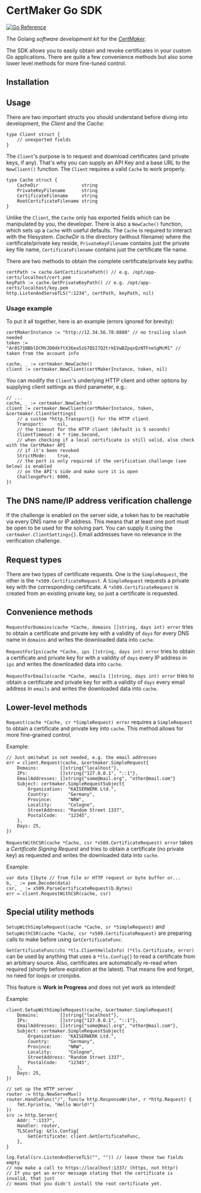 # CertMaker Go SDK

[![Go Reference](https://pkg.go.dev/badge/github.com/KaiserWerk/CertMaker-Go-SDK.svg)](https://pkg.go.dev/github.com/KaiserWerk/CertMaker-Go-SDK)

The Golang *software development kit* for the *[CertMaker](https://github.com/KaiserWerk/CertMaker)*.

The SDK allows you to easily obtain and revoke certificates in your custom Go applications. There are quite a few
convenience methods but also some lower level methods for more fine-tuned control.

## Installation



## Usage

There are two important structs you should understand before diving into development, the *Client* and the *Cache*:

```golang
type Client struct {
	// unexported fields
}
```

The ``Client``'s purpose is to request and download certificates (and private keys, if any). That's why you can supply
an API Key and a base URL to the ``NewClient()`` function. The ``Client`` requires a valid ``Cache`` to work
properly.


```golang
type Cache struct {
    CacheDir                string
    PrivateKeyFilename      string
    CertificateFilename     string
    RootCertificateFilename string
}
```

Unlike the ``Client``, the ``Cache`` only has exported fields which can be manipulated by you, the developer.
There is also a ``NewCache()`` function, which sets up a ``Cache`` with useful defaults. The ``Cache`` is required
to interact with the filesystem. *CacheDir* is the directory (without filename) where the certificate/private key reside, 
``PrivateKeyFilename`` contains just the private key file name, ``CertificateFilename`` contains just the
certificate file name.


There are two methods to obtain the complete certificate/private key paths:
```golang
certPath := cache.GetCertificatePath() // e.g. /opt/app-certs/localhost/cert.pem
keyPath := cache.GetPrivateKeyPath() // e.g. /opt/app-certs/localhost/key.pem
http.ListenAndServeTLS(":1234", certPath, keyPath, nil)
```

### Usage example
To put it all together, here is an example (errors ignored for brevity):
```golang
certMakerInstance := "http://12.34.56.78:8880" // no trailing slash needed
token := "Ar8S71NBblDCMVJD0dkftX36ea5zG7QSI7Q2trkEVwBZpqsQzNTFneSgMcM1" // taken from the account info

cache, _ := certmaker.NewCache()
client := certmaker.NewClient(certMakerInstance, token, nil)
```
You can modify the ``Client``'s underlying HTTP client and other options by supplying client settings as third
parameter, e.g.:

```golang
// ...
cache, _ := certmaker.NewCache()
client := certmaker.NewClient(certMakerInstance, token, &certmaker.ClientSettings{
    // a custom *http.Transport{} for the HTTP client
    Transport:     nil, 
    // the timeout for the HTTP client (default is 5 seconds)
    ClientTimeout: 4 * time.Second,
    // when checking if a local certificate is still valid, also check with the CertMaker API 
    // if it's been revoked
    StrictMode:    true,
    // the port is only required if the verification challenge (see below) is enabled
    // on the API's side and make sure it is open
    ChallengePort: 8000, 
})
```

## The DNS name/IP address verification challenge

If the challenge is enabled on the server side, a token has to be reachable via every DNS name or IP
address. This means that at least one port must be open to be used for the solving part. You can supply
it using the ``certmaker.ClientSettings{}``.
Email addresses have no relevance in the verification challenge.

## Request types

There are two types of certificate requests. One is the ``SimpleRequest``, the other is the
``*x509.CertificateRequest``.
A ``SimpleRequest`` requests a private key with the corresponding certificate. A 
``*x509.CertificateRequest`` is created from an existing private key, so just a certificate is
requested.

## Convenience methods

``RequestForDomains(cache *Cache, domains []string, days int) error`` tries to obtain a 
certificate and private key with a validity of ``days`` for every DNS name in ``domains`` and writes the 
downloaded data into ``cache``.

``RequestForIps(cache *Cache, ips []string, days int) error`` tries to obtain a
certificate and private key for with a validity of ``days`` every IP address in ``ips`` and writes the
downloaded data into ``cache``.

``RequestForEmails(cache *Cache, emails []string, days int) error`` tries to obtain a
certificate and private key for with a validity of ``days`` every email address in ``emails`` and writes the
downloaded data into ``cache``.

## Lower-level methods

``Request(cache *Cache, cr *SimpleRequest) error`` requires a ``SimpleRequest`` to obtain
a certificate and private key into ``cache``. This method allows for more fine-grained control.

Example:
```golang
// Just omitwhat is not needed, e.g. the email addresses
err = client.Request(cache, &certmaker.SimpleRequest{
    Domains:        []string{"localhost"},
    IPs:            []string{"127.0.0.1", "::1"},
    EmailAddresses: []string{"some@mail.org", "other@mail.com"}
    Subject: certmaker.SimpleRequestSubject{
        Organization:  "KAISERWERK Ltd.",
        Country:       "Germany",
        Province:      "NRW",
        Locality:      "Cologne",
        StreetAddress: "Random Street 1337",
        PostalCode:    "12345",
    },
    Days: 25,
})
```

``RequestWithCSR(cache *Cache, csr *x509.CertificateRequest) error`` takes a *Certificate Signing Request*
and tries to obtain a certificate (no private key) as requested and writes the
downloaded data into ``cache``.

Example:
```golang
var data []byte // from file or HTTP request or byte buffer or...
b, _ := pem.Decode(data)
csr, _ := x509.ParseCertificateRequest(b.Bytes)
err = client.RequestWithCSR(cache, csr)
```

## Special utility methods

``SetupWithSimpleRequest(cache *Cache, sr *SimpleRequest)`` and 
``SetupWithCSR(cache *Cache, csr *x509.CertificateRequest)`` are preparing calls to make 
before using ``GetCertificateFunc``.

``GetCertificateFunc(chi *tls.ClientHelloInfo) (*tls.Certificate, error)`` can be used by anything 
that uses a ``*tls.Config{}`` to read a certificate from an arbitrary source. 
Also, certificates are automatically re-read when required (shortly 
before expiration at the latest). That means fire and forget, no need for loops or cronjobs.

This feature is __Work in Progress__ and does not yet work as intended!

Example: 
```golang
client.SetupWithSimpleRequest(cache, &certmaker.SimpleRequest{
    Domains:        []string{"localhost"},
    IPs:            []string{"127.0.0.1", "::1"},
    EmailAddresses: []string{"some@mail.org", "other@mail.com"},
    Subject: certmaker.SimpleRequestSubject{
        Organization:  "KAISERWERK Ltd.",
        Country:       "Germany",
        Province:      "NRW",
        Locality:      "Cologne",
        StreetAddress: "Random Street 1337",
        PostalCode:    "12345",
    },
    Days: 25,
})

// set up the HTTP server
router := http.NewServeMux()
router.HandleFunc("/", func(w http.ResponseWriter, r *http.Request) {
    fmt.Fprint(w, "Hello World!")
})
srv := http.Server{
    Addr: ":1337",
    Handler: router,
    TLSConfig: &tls.Config{
        GetCertificate: client.GetCertificateFunc,
    }, 
}

log.Fatal(srv.ListenAndServeTLS("", "")) // leave these two fields empty
// now make a call to https://localhost:1337/ (https, not http!)
// If you get an error message stating that the certificate is invalid, that just
// means that you didn't install the root certificate yet.
```
